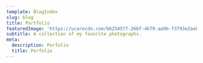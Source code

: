 ```yaml
---
template: BlogIndex
slug: blog
title: Portfolio
featuredImage: 'https://ucarecdn.com/b6254577-26bf-4b79-aa9b-f3793e2aebdc/'
subtitle: A collection of my favorite photographs.
meta:
  description: Porfolio
  title: Porfolio
---
```

